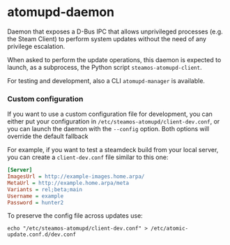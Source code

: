 # atomupd-daemon

Daemon that exposes a D-Bus IPC that allows unprivileged processes (e.g. the Steam Client)
to perform system updates without the need of any privilege escalation.

When asked to perform the update operations, this daemon is expected to launch, as a subprocess, the Python
script `steamos-atomupd-client`.

For testing and development, also a CLI `atomupd-manager` is available.

### Custom configuration

If you want to use a custom configuration file for development, you can either put your
configuration in `/etc/steamos-atomupd/client-dev.conf`, or you can launch the daemon
with the `--config` option. Both options will override the default fallback

For example, if you want to test a steamdeck build from your local server, you can
create a `client-dev.conf` file similar to this one:
```ini
[Server]
ImagesUrl = http://example-images.home.arpa/
MetaUrl = http://example.home.arpa/meta
Variants = rel;beta;main
Username = example
Password = hunter2
```

To preserve the config file across updates use:
```shell
echo "/etc/steamos-atomupd/client-dev.conf" > /etc/atomic-update.conf.d/dev.conf
```

